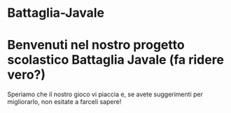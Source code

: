 # Battaglia-Javale

# Benvenuti nel nostro progetto scolastico **Battaglia Javale** (fa ridere vero?)

Speriamo che il nostro gioco vi piaccia e, se avete suggerimenti per migliorarlo, non esitate a farceli sapere!
